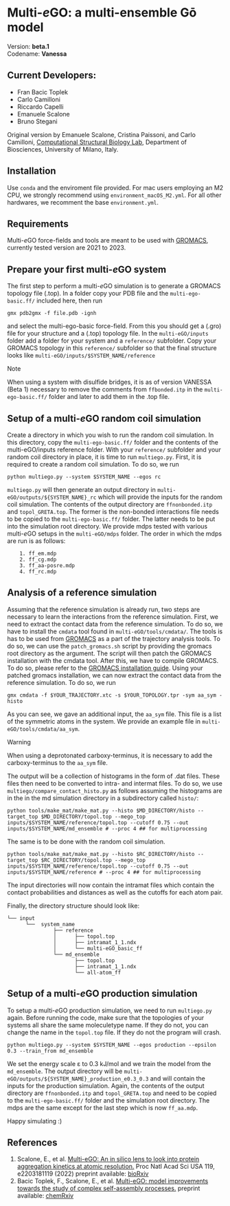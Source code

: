 # Multi-*e*GO: a multi-ensemble Gō model

Version: **beta.1**  
Codename: **Vanessa**  

## Current Developers:
- Fran Bacic Toplek
- Carlo Camilloni
- Riccardo Capelli
- Emanuele Scalone
- Bruno Stegani
  
Original version by Emanuele Scalone, Cristina Paissoni, and Carlo Camilloni, [Computational Structural Biology Lab](http://compsb.unimi.it), Department of Biosciences, University of Milano, Italy.

## Installation
Use ```conda``` and the enviroment file provided. For mac users employing an M2 CPU, we strongly recommend using ```environment_macOS_M2.yml```.
For all other hardwares, we recomment the base ```environment.yml```.

## Requirements
Multi-*e*GO force-fields and tools are meant to be used with [GROMACS](https://www.gromacs.org), currently tested version are 2021 to 2023.

## Prepare your first multi-*e*GO system
The first step to perform a multi-*e*GO simulation is to generate a GROMACS topology file (.top). 
In a folder copy your PDB file and the ```multi-ego-basic.ff/``` included here, then run 
```
gmx pdb2gmx -f file.pdb -ignh
```
and select the multi-ego-basic force-field. From this you should get a (.gro) file for your structure and a (.top) topology file. In the ```multi-eGO/inputs``` folder add a folder for your system and a ```reference/``` subfolder. Copy your GROMACS topology in this ```reference/``` subfolder so that the final structure looks like ```multi-eGO/inputs/$SYSTEM_NAME/reference```

> [!NOTE]
> When using a system with disulfide bridges, it is as of version VANESSA (Beta 1) necessary to remove the comments from ```ffbonded.itp``` in the ```multi-ego-basic.ff/``` folder and later to add them in the .top file.

## Setup of a multi-*e*GO random coil simulation
Create a directory in which you wish to run the random coil simulation. In this directory, copy the ```multi-ego-basic.ff/``` folder and the contents of the multi-eGO/inputs reference folder. With your ```reference/``` subfolder and your random coil directory in place, it is time to run ```multiego.py```. First, it is required to create a random coil simulation. To do so, we run
```
python multiego.py --system $SYSTEM_NAME --egos rc
```
```multiego.py``` will then generate an output directory in ```multi-eGO/outputs/${SYSTEM_NAME}_rc``` which will provide the inputs for the random coil simulation.
The contents of the output directory are ```ffnonbonded.itp``` and ```topol_GRETA.top```. The former is the non-bonded interactions file needs to be copied to the ```multi-ego-basic.ff/``` folder. The latter needs to be put into the simulation root directory. We provide mdps tested with various multi-*e*GO setups in the ```multi-eGO/mdps``` folder. The order in which the mdps are run is as follows:

```
    1. ff_em.mdp
    2. ff_cg.mdp
    3. ff_aa-posre.mdp
    4. ff_rc.mdp
```

## Analysis of a reference simulation
Assuming that the reference simulation is already run, two steps are necessary to learn the interactions from the reference simulation. First, we need to extract the contact data from the reference simulation. To do so, we have to install the ```cmdata``` tool found in ```multi-eGO/tools/cmdata/```. The tools is has to be used from [GROMACS](https://www.gromacs.org) as a part of the trajectory analysis tools. To do so, we can use the ```patch_gromacs.sh``` script by providing the gromacs root directory as the argument. The script will then patch the GROMACS installation with the cmdata tool. After this, we have to compile GROMACS. To do so, please refer to the [GROMACS installation guide](https://manual.gromacs.org/documentation/current/install-guide/index.html).
Using your patched gromacs installation, we can now extract the contact data from the reference simulation. To do so, we run
```
gmx cmdata -f $YOUR_TRAJECTORY.xtc -s $YOUR_TOPOLOGY.tpr -sym aa_sym -histo
```
As you can see, we gave an additional input, the ```aa_sym``` file. This file is a list of the symmetric atoms in the system. We provide an example file in ```multi-eGO/tools/cmdata/aa_sym```. 
> [!WARNING]
> When using a deprotonated carboxy-terminus, it is necessary to add the carboxy-terminus to the ```aa_sym``` file. 

The output will be a collection of histograms in the form of .dat files. These files then need to be converted to intra- and intermat files. To do so, we use ```multiego/compare_contact_histo.py``` as follows assuming the histograms are in the in the md simulation directory in a subdirectory called ```histo/```:
```
python tools/make_mat/make_mat.py --histo $MD_DIRECTORY/histo --target_top $MD_DIRECTORY/topol.top --mego_top inputs/$SYSTEM_NAME/reference/topol.top --cutoff 0.75 --out inputs/$SYSTEM_NAME/md_ensemble # --proc 4 ## for multiprocessing
```
The same is to be done with the random coil simulation.
```
python tools/make_mat/make_mat.py --histo $RC_DIRECTORY/histo --target_top $RC_DIRECTORY/topol.top --mego_top inputs/$SYSTEM_NAME/reference/topol.top --cutoff 0.75 --out inputs/$SYSTEM_NAME/reference # --proc 4 ## for multiprocessing
```
The input directories will now contain the intramat files which contain the contact probabilities and distances as well as the cutoffs for each atom pair.

Finally, the directory structure should look like:

```
└── input
      └──  system_name
               ├── reference
               │      ├── topol.top
               │      ├── intramat_1_1.ndx
               │      └── multi-eGO_basic_ff
               └── md_ensemble
                      ├── topol.top
                      ├── intramat_1_1.ndx
                      └── all-atom_ff
```

## Setup of a multi-*e*GO production simulation 
To setup a multi-*e*GO production simulation, we need to run ```multiego.py``` again. Before running the code, make sure that the topologies of your systems all share the same moleculetype name. If they do not, you can change the name in the ```topol.top``` file. If they do not the program will crash.
```
python multiego.py --system $SYSTEM_NAME --egos production --epsilon 0.3 --train_from md_ensemble
```
We set the energy scale &#949; to 0.3 kJ/mol and we train the model from the ```md_ensemble```. The output directory will be ```multi-eGO/outputs/${SYSTEM_NAME}_production_e0.3_0.3``` and will contain the inputs for the production simulation. Again, the contents of the output directory are ```ffnonbonded.itp``` and ```topol_GRETA.top``` and need to be copied to the ```multi-ego-basic.ff/``` folder and the simulation root directory. The mdps are the same except for the last step which is now ```ff_aa.mdp```.

Happy simulating :)

## References
1. Scalone, E., et al. [Multi-eGO: An in silico lens to look into protein aggregation kinetics at atomic resolution.](https://www.pnas.org/doi/10.1073/pnas.2203181119) Proc Natl Acad Sci USA 119, e2203181119 (2022) preprint available: [bioRxiv](https://www.biorxiv.org/content/10.1101/2022.02.18.481033v2)
2. Bacic Toplek, F., Scalone, E., et al. [Multi-eGO: model improvements towards the study of complex self-assembly processes.]() preprint available: [chemRxiv](https://doi.org/10.26434/chemrxiv-2023-67255)

